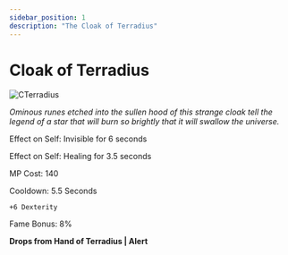 ```yaml
---
sidebar_position: 1
description: "The Cloak of Terradius"
---
```


# Cloak of Terradius

![CTerradius](https://vwiki.valorserver.com/api/item/picture/cloak%20of%20terradius)

<i>Ominous runes etched into the sullen hood of this strange cloak tell the legend of a star that will burn so brightly that it will swallow the universe.</i>

Effect on Self: Invisible for 6 seconds

Effect on Self: Healing for 3.5 seconds

MP Cost: 140

Cooldown: 5.5 Seconds
 
    +6 Dexterity

Fame Bonus: 8%

**Drops from Hand of Terradius | Alert**
